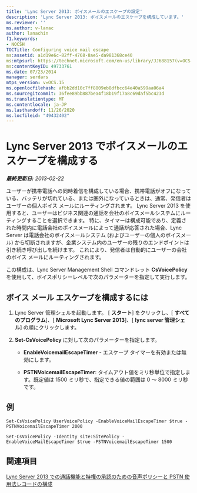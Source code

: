 ```yaml
---
title: 'Lync Server 2013: ボイスメールのエスケープの設定'
description: 'Lync Server 2013: ボイスメールのエスケープを構成しています。'
ms.reviewer: ''
ms.author: v-lanac
author: lanachin
f1.keywords:
- NOCSH
TOCTitle: Configuring voice mail escape
ms:assetid: a1d19e6c-82ff-4768-8ae5-da981368ce40
ms:mtpsurl: https://technet.microsoft.com/en-us/library/JJ688157(v=OCS.15)
ms:contentKeyID: 49733761
ms.date: 07/23/2014
manager: serdars
mtps_version: v=OCS.15
ms.openlocfilehash: afbb2dd10c7ff8809eb8dfbcc64e40a599aa06a4
ms.sourcegitcommit: 36fee89bb887bea4f18b19f17a8c69daf5bc423d
ms.translationtype: MT
ms.contentlocale: ja-JP
ms.lasthandoff: 11/26/2020
ms.locfileid: "49432402"
---
```

# <a name="configuring-voice-mail-escape-in-lync-server-2013"></a>Lync Server 2013 でボイスメールのエスケープを構成する

<div data-xmlns="http://www.w3.org/1999/xhtml">

<div class="topic" data-xmlns="http://www.w3.org/1999/xhtml" data-msxsl="urn:schemas-microsoft-com:xslt" data-cs="https://msdn.microsoft.com/">

<div data-asp="https://msdn2.microsoft.com/asp">



</div>

<div id="mainSection">

<div id="mainBody">

<span> </span>

_**最終更新日:** 2013-02-22_

ユーザーが携帯電話への同時着信を構成している場合、携帯電話がオフになっている、バッテリが切れている、または圏外になっているときは、通常、発信者はユーザーの個人ボイス メールにルーティングされます。 Lync Server 2013 を使用すると、ユーザーはビジネス関連の通話を会社のボイスメールシステムにルーティングすることを選択できます。 特に、タイマーは構成可能であり、定義された時間内に電話会社のボイスメールによって通話が応答された場合、Lync Server は電話会社のボイスメールシステム (およびユーザーの個人のボイスメール) から切断されますが、企業システム内のユーザーの残りのエンドポイントは引き続き呼び出しを続けます。 これにより、発信者は自動的にユーザーの会社のボイス メールにルーティングされます。

この構成は、Lync Server Management Shell コマンドレット **CsVoicePolicy** を使用して、ボイスポリシーレベルで次のパラメーターを指定して実行します。

<div>

## <a name="to-configure-voice-mail-escape"></a>ボイス メール エスケープを構成するには

1.  Lync Server 管理シェルを起動します。 [ **スタート**] をクリックし、[ **すべてのプログラム**]、[ **Microsoft Lync Server 2013**]、[ **lync server 管理シェル**] の順にクリックします。

2.  **Set-CsVoicePolicy** に対して次のパラメーターを指定します。
    
      - **EnableVoicemailEscapeTimer** - エスケープ タイマーを有効または無効にします。
    
      - **PSTNVoicemailEscapeTimer**: タイムアウト値をミリ秒単位で指定します。既定値は 1500 ミリ秒で、指定できる値の範囲は 0 ～ 8000 ミリ秒です。

</div>

<div>

## <a name="example"></a>例

    Set-CsVoicePolicy UserVoicePolicy -EnableVoiceMailEscapeTimer $true - PSTNVoicemailEscapeTimer 2000
    
    Set-CsVoicePolicy -Identity site:SitePolicy -EnableVoiceMailEscapeTimer $true -PSTNVoicemailEscapeTimer 1500

</div>

<div>

## <a name="see-also"></a>関連項目


[Lync Server 2013 での通話機能と特権の承認のための音声ポリシーと PSTN 使用法レコードの構成](lync-server-2013-configuring-voice-policies-and-pstn-usage-records-to-authorize-calling-features-and-privileges.md)  
  

</div>

</div>

<span> </span>

</div>

</div>

</div>

